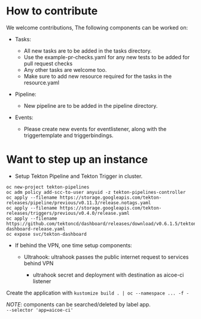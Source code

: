# How to contribute

We welcome contributions, The following components can be worked on:

- Tasks:

  - All new tasks are to be added in the tasks directory.
  - Use the example-pr-checks.yaml for any new tests to be added for pull request checks
  - Any other tasks are welcome too.
  - Make sure to add new resource required for the tasks in the resource.yaml

- Pipeline:

  - New pipeline are to be added in the pipeline directory.

- Events:

  - Please create new events for eventlistener, along with the triggertemplate and triggerbindings.

# Want to step up an instance

- Setup Tekton Pipeline and Tekton Trigger in cluster.

```
oc new-project tekton-pipelines
oc adm policy add-scc-to-user anyuid -z tekton-pipelines-controller
oc apply --filename https://storage.googleapis.com/tekton-releases/pipeline/previous/v0.11.3/release.notags.yaml
oc apply --filename https://storage.googleapis.com/tekton-releases/triggers/previous/v0.4.0/release.yaml
oc apply --filename https://github.com/tektoncd/dashboard/releases/download/v0.6.1.5/tekton-dashboard-release.yaml
oc expose svc/tekton-dashboard
```

- If behind the VPN, one time setup components:

  - Ultrahook: ultrahook passes the public internet request to services behind VPN

    - ultrahook secret and deployment with destination as aicoe-ci listener

Create the application with `kustomize build . | oc --namespace ... -f -`

_NOTE_: components can be searched/deleted by label app.<br>
`--selector 'app=aicoe-ci'`
